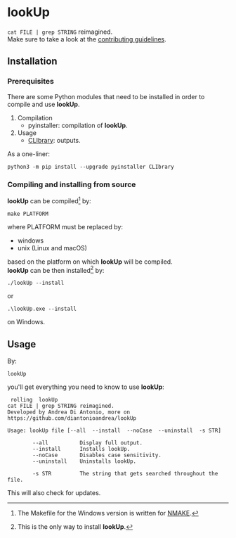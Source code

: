 # lookUp

`cat FILE | grep STRING` reimagined.  
Make sure to take a look at the [contributing guidelines](https://github.com/diantonioandrea/lookUp/blob/main/.github/CONTRIBUTING.md).

## Installation

### Prerequisites

There are some Python modules that need to be installed in order to compile and use **lookUp**.

1. Compilation
	* pyinstaller: compilation of **lookUp**.
2. Usage
	* [CLIbrary](https://github.com/diantonioandrea/CLIbrary): outputs.

As a one-liner:

	python3 -m pip install --upgrade pyinstaller CLIbrary

### Compiling and installing from source

**lookUp** can be compiled[^1] by:

	make PLATFORM

where PLATFORM must be replaced by:

* windows
* unix (Linux and macOS)

based on the platform on which **lookUp** will be compiled.  
**lookUp** can be then installed[^2] by:

	./lookUp --install

or

	.\lookUp.exe --install

on Windows.

[^1]: The Makefile for the Windows version is written for [NMAKE](https://learn.microsoft.com/en-gb/cpp/build/reference/nmake-reference?view=msvc-170).
[^2]: This is the only way to install **lookUp**.

## Usage

By:

	lookUp

you'll get everything you need to know to use **lookUp**:

	 rolling  lookUp 
	cat FILE | grep STRING reimagined.
	Developed by Andrea Di Antonio, more on https://github.com/diantonioandrea/lookUp

	Usage: lookUp file [--all  --install  --noCase  --uninstall  -s STR]

			--all          Display full output.
			--install      Installs lookUp.
			--noCase       Disables case sensitivity.
			--uninstall    Uninstalls lookUp.

			-s STR         The string that gets searched throughout the file.

This will also check for updates.